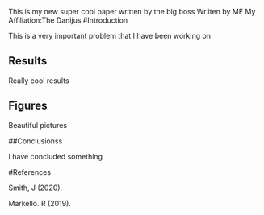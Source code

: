 This is my new super cool paper written by the big boss
Wriiten by ME
My Affiliation:The Danijus
#Introduction

This is a very important problem that I have been working on 

## Results

Really cool results

## Figures

Beautiful pictures

##Conclusionss

I have concluded something

#References

Smith, J (2020).

Markello. R (2019).
